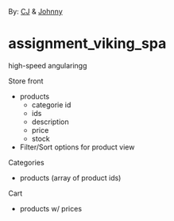 By: [CJ](https://www.github.com/cjvirtucio87) & [Johnny](https://www.github.com/jsteenb2)
# assignment_viking_spa
high-speed angularingg

Store front
  - products
    - categorie id
    - ids
    - description
    - price
    - stock
  - Filter/Sort options for product view

Categories
  - products (array of product ids)

Cart
  - products w/ prices
